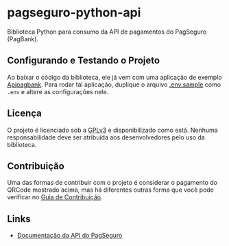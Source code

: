 # pagseguro-python-api
 Biblioteca Python para consumo da API de pagamentos do PagSeguro (PagBank).

## Configurando e Testando o Projeto

Ao baixar o código da biblioteca, ele já vem com uma aplicação de exemplo [Apipagbank](apipagbank.py).
Para rodar tal aplicação, duplique o arquivo [.env.sample](.env.sample) como `.env` e altere as configurações nele.

## Licença

O projeto é licenciado sob a [GPLv3](LICENSE) e disponibilizado como está. Nenhuma responsabilidade deve ser atribuída aos desenvolvedores pelo uso da biblioteca.

## Contribuição

Uma das formas de contribuir com o projeto é considerar o pagamento do QRCode mostrado acima, mas há diferentes outras forma que você pode verificar no [Guia de Contribuição](CONTRIBUTING.md).

## Links

- [Documentação da API do PagSeguro](https://dev.pagseguro.uol.com.br)

